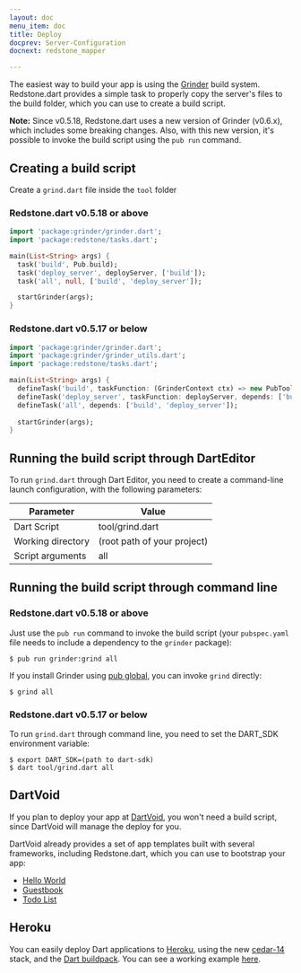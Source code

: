 ```yaml
---
layout: doc
menu_item: doc
title: Deploy
docprev: Server-Configuration
docnext: redstone_mapper

---
```

The easiest way to build your app is using the [Grinder](http://pub.dartlang.org/packages/grinder) build system. Redstone.dart provides a simple task to properly copy the server's files to the build folder, which you can use to create a build script.

**Note:** Since v0.5.18, Redstone.dart uses a new version of Grinder (v0.6.x), which includes some breaking changes. Also, with this new version, it's possible to invoke the build script using the `pub run` command. 

## Creating a build script

Create a `grind.dart` file inside the `tool` folder

### Redstone.dart v0.5.18 or above

```dart
import 'package:grinder/grinder.dart';
import 'package:redstone/tasks.dart';

main(List<String> args) {
  task('build', Pub.build);
  task('deploy_server', deployServer, ['build']);
  task('all', null, ['build', 'deploy_server']);

  startGrinder(args);
}
```

### Redstone.dart v0.5.17 or below

```dart
import 'package:grinder/grinder.dart';
import 'package:grinder/grinder_utils.dart';
import 'package:redstone/tasks.dart';

main(List<String> args) {
  defineTask('build', taskFunction: (GrinderContext ctx) => new PubTools().build(ctx));
  defineTask('deploy_server', taskFunction: deployServer, depends: ['build']);
  defineTask('all', depends: ['build', 'deploy_server']);
  
  startGrinder(args);
}
```

## Running the build script through DartEditor

To run `grind.dart` through Dart Editor, you need to create a command-line launch configuration, with the following parameters:

Parameter         | Value
------------------|----------
Dart Script       | tool/grind.dart
Working directory | (root path of your project)
Script arguments  | all

## Running the build script through command line

### Redstone.dart v0.5.18 or above

Just use the `pub run` command to invoke the build script (your `pubspec.yaml` file needs to include a dependency to the `grinder` package):

```
$ pub run grinder:grind all
```

If you install Grinder using [pub global](https://www.dartlang.org/tools/pub/cmd/pub-global.html), you can invoke `grind` directly:

```
$ grind all
```

### Redstone.dart v0.5.17 or below

To run `grind.dart` through command line, you need to set the DART_SDK environment variable:

```
$ export DART_SDK=(path to dart-sdk)
$ dart tool/grind.dart all
```

## DartVoid

If you plan to deploy your app at [DartVoid](http://www.dartvoid.com/), you won't need a build script, since DartVoid will manage the deploy for you.

DartVoid already provides a set of app templates built with several frameworks, including Redstone.dart, which you can use to bootstrap your app:

* [Hello World](https://github.com/DartVoid/Redstone-Hello)
* [Guestbook](https://github.com/DartVoid/Redstone-Guestbook)
* [Todo List](https://github.com/DartVoid/Redstone-Angular-Todo)

## Heroku

You can easily deploy Dart applications to [Heroku](https://www.heroku.com/), using the new 
[cedar-14](https://blog.heroku.com/archives/2014/8/19/cedar-14-public-beta) stack, 
and the [Dart buildpack](https://github.com/igrigorik/heroku-buildpack-dart). You can see a working example [here](https://github.com/luizmineo/io_2014_contacts_demo).
